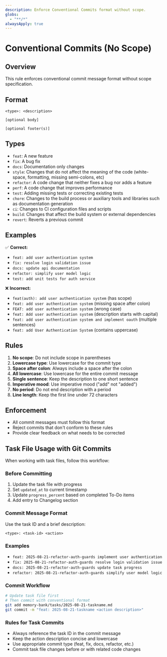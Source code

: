 ```yaml
---
description: Enforce Conventional Commits format without scope.
globs:
  - "**/*"
alwaysApply: true
---
```


# Conventional Commits (No Scope)

## Overview
This rule enforces conventional commit message format without scope specification.

## Format
```
<type>: <description>

[optional body]

[optional footer(s)]
```

## Types
- `feat`: A new feature
- `fix`: A bug fix
- `docs`: Documentation only changes
- `style`: Changes that do not affect the meaning of the code (white-space, formatting, missing semi-colons, etc)
- `refactor`: A code change that neither fixes a bug nor adds a feature
- `perf`: A code change that improves performance
- `test`: Adding missing tests or correcting existing tests
- `chore`: Changes to the build process or auxiliary tools and libraries such as documentation generation
- `ci`: Changes to CI configuration files and scripts
- `build`: Changes that affect the build system or external dependencies
- `revert`: Reverts a previous commit

## Examples
✅ **Correct:**
- `feat: add user authentication system`
- `fix: resolve login validation issue`
- `docs: update api documentation`
- `refactor: simplify user model logic`
- `test: add unit tests for auth service`

❌ **Incorrect:**
- `feat(auth): add user authentication system` (has scope)
- `feat: add user authentication system` (missing space after colon)
- `FEAT: add user authentication system` (wrong case)
- `feat: Add user authentication system` (description starts with capital)
- `feat: add user authentication system and implement oauth` (multiple sentences)
- `feat: add User Authentication System` (contains uppercase)

## Rules
1. **No scope**: Do not include scope in parentheses
2. **Lowercase type**: Use lowercase for the commit type
3. **Space after colon**: Always include a space after the colon
4. **All lowercase**: Use lowercase for the entire commit message
5. **Single sentence**: Keep the description to one short sentence
6. **Imperative mood**: Use imperative mood ("add" not "added")
7. **No period**: Do not end description with a period
8. **Line length**: Keep the first line under 72 characters

## Enforcement
- All commit messages must follow this format
- Reject commits that don't conform to these rules
- Provide clear feedback on what needs to be corrected

## Task File Usage with Git Commits
When working with task files, follow this workflow:

### Before Committing
1. Update the task file with progress
2. Set `updated_at` to current timestamp
3. Update `progress_percent` based on completed To-Do items
4. Add entry to Changelog section

### Commit Message Format
Use the task ID and a brief description:
```
<type>: <task-id> <action>
```

### Examples
- `feat: 2025-08-21-refactor-auth-guards implement user authentication`
- `fix: 2025-08-21-refactor-auth-guards resolve login validation issue`
- `docs: 2025-08-21-refactor-auth-guards update task progress`
- `refactor: 2025-08-21-refactor-auth-guards simplify user model logic`

### Commit Workflow
```bash
# Update task file first
# Then commit with conventional format
git add memory-bank/tasks/2025-08-21-taskname.md
git commit -m "feat: 2025-08-21-taskname <action description>"
```

### Rules for Task Commits
- Always reference the task ID in the commit message
- Keep the action description concise and lowercase
- Use appropriate commit type (feat, fix, docs, refactor, etc.)
- Commit task file changes before or with related code changes
